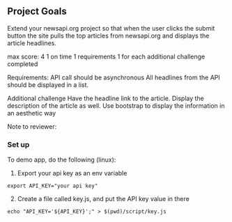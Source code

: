## Project Goals

Extend your newsapi.org project so that when the user clicks the submit button the site pulls the top articles from newsapi.org and displays the article headlines.

max score: 4 
1 on time
1 requirements
1 for each additional challenge completed

Requirements:
API call should be asynchronous
All headlines from the API should be displayed in a list.

Additional challenge
Have the headline link to the article.
Display the description of the article as well.
Use bootstrap to display the information in an aesthetic way

Note to reviewer:

### Set up

To demo app, do the following (linux):

1. Export your api key as an env variable
```
export API_KEY="your api key"

```

2. Create a file called key.js, and put the API key value in there

```
echo "API_KEY='${API_KEY}';" > $(pwd)/script/key.js
```